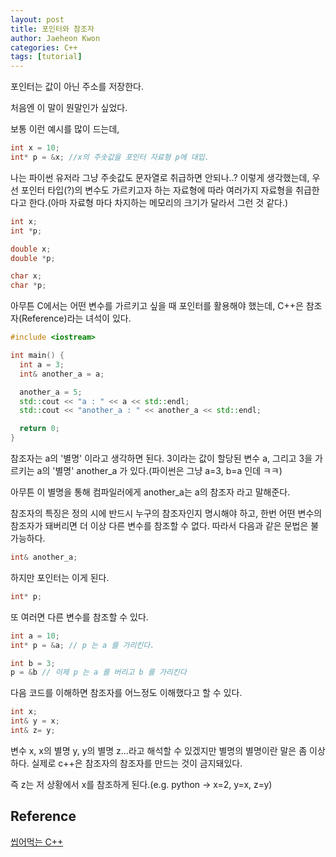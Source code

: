 ```yaml
---
layout: post
title: 포인터와 참조자
author: Jaeheon Kwon
categories: C++
tags: [tutorial]
---
```




포인터는 값이 아닌 주소를 저장한다.

처음엔 이 말이 뭔말인가 싶었다.

보통 이런 예시를 많이 드는데,

```c++
int x = 10;
int* p = &x; //x의 주솟값을 포인터 자료형 p에 대입.
```

나는 파이썬 유저라 그냥 주솟값도 문자열로 취급하면 안되나..? 이렇게 생각했는데, 우선 포인터 타입(?)의 변수도 가르키고자 하는 자료형에 따라 여러가지 자료형을 취급한다고 한다.(아마 자료형 마다 차지하는 메모리의 크기가 달라서 그런 것 같다.)



```c++
int x;
int *p;

double x;
double *p;

char x;
char *p;
```



아무튼 C에서는 어떤 변수를 가르키고 싶을 때 포인터를 활용해야 했는데, C++은 참조자(Reference)라는 녀석이 있다.

```c++
#include <iostream>

int main() {
  int a = 3;
  int& another_a = a;

  another_a = 5;
  std::cout << "a : " << a << std::endl;
  std::cout << "another_a : " << another_a << std::endl;

  return 0;
}
```



참조자는 a의 '별명' 이라고 생각하면 된다. 3이라는 값이 할당된 변수 a, 그리고 3을 가르키는 a의 '별명' another_a 가 있다.(파이썬은 그냥 a=3, b=a 인데 ㅋㅋ)

아무튼 이 별명을 통해 컴파일러에게 another_a는 a의 참조자 라고 말해준다.

참조자의 특징은 정의 시에 반드시 누구의 참조자인지 명시해야 하고, 한번 어떤 변수의 참조자가 돼버리면 더 이상 다른 변수를 참조할 수 없다. 따라서 다음과 같은 문법은 불가능하다.

```c++
int& another_a;
```



하지만 포인터는 이게 된다.

```c++
int* p;
```

또 여러면 다른 변수를 참조할 수 있다.

```c++
int a = 10;
int* p = &a; // p 는 a 를 가리킨다.

int b = 3;
p = &b // 이제 p 는 a 를 버리고 b 를 가리킨다
```



다음 코드를 이해하면 참조자를 어느정도 이해했다고 할 수 있다.

```c++
int x;
int& y = x;
int& z= y;
```

변수 x, x의 별명 y, y의 별명 z...라고 해석할 수 있겠지만 별명의 별명이란 말은 좀 이상하다. 실제로 c++은 참조자의 참조자를 만드는 것이 금지돼있다.

즉 z는 저 상황에서 x를 참조하게 된다.(e.g. python -> x=2, y=x, z=y)





## Reference

[씹어먹는 C++](https://modoocode.com/141)